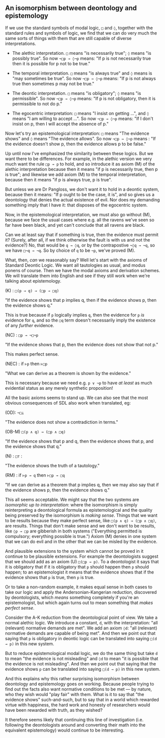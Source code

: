 ## An isomorphism between deontology and epistemology

If we use the standard symbols of modal logic, `□` and `◊`, together with the standard rules and symbols of logic, we find that we can do very much the same sorts of things with them that are still capable of diverse interpretations.

* The alethic interpretation. `□` means "is necessarily true"; `◊` means "is possibly true". So now `¬□p → ◊¬p` means: "If p is not necessarily true then it is possible for p not to be true."

* The temporal interpretation. `□` means "is always true" and `◊` means is "may sometimes be true". So now `¬□p → ◊¬p` means: "If p is not always true then sometimes p may not be true."

* The deontic interpretation. `□` means "is obligatory"; `◊` means "is permissible". So now `¬□p → ◊¬p` means: "If p is not obligatory, then it is permissible to not do p."

* The egocentric interpretation: `□` means "I insist on getting ...", and `◊` means "I am willing to accept ...". So now `¬□p → ◊¬p` means: "If I don't insist on p, then I will accept the absence of p."

Now let's try an epistemological interpretation: `□` means "The evidence shows" and `◊` means "The evidence allows". So now `¬□p → ◊¬p` means : "If the evidence doesn't show p, then the evidence allows p to be false."

Up until now I've emphasized the similarity between these logics. But we want there to be differences. For example, in the alethic version we very much want the rule `□p → p` to hold, and so introduce it as axiom (M) of the alethic interpretation because then it means "if p is necessarily true, then p is true"; and likewise we add axiom (M) to the temporal interpretation, because then it means "if p is always true, p is true".

But unless we are Dr Pangloss, we don't want it to hold in a deontic system, because then it means: "If p ought to be the case, it is", and so gives us a deontology that denies the actual existence of evil. Nor does my demanding something imply that I have it: that disposes of the egocentric system.

Now, in the epistemological interpretation, we must also go without (M), because we face the usual cases where e.g. all the ravens we've seen so far have been black, and yet can't conclude that all ravens are black.

Can we at least say that if something is true, then the evidence must permit it? (Surely, after all, if we think otherwise the fault is with us and not the evidence?) No, that would be `q → ◊q`, or by the contrapostive `¬◊q → ¬q`, so we have `□¬q → ¬q`. So by choice of `q` to be `¬p`, we've proved (M).

What, then, *can* we reasonably say? Well let's start with the axioms of Standard Deontic Logic. We want all tautologies as usual, and modus ponens of course. Then we have the modal axioms and derivation schemes. We will translate them into English and see if they still work when we're talking about epistemology.

(K) : `□(p → q) → (□p → □q)`

"If the evidence shows that p implies q, then if the evidence shows p, then the evidence shows q."

This is true because if `p` logically implies `q`, then the evidence for `p` *is* evidence for `q`, and so the `□q` term doesn't necessarily imply the existence of any *further* evidence.

(NC) : `□p → ¬□¬p`

"If the evidence shows that p, then the evidence does not show that not p."

This makes perfect sense.

(NEC) : if `⊢p` then `⊢□p` 

"What we can derive as a theorem is shown by the evidence."

This is necessary because we need e.g. `p ∨ ¬p` to have *at least* as much evidential status as any merely synthetic proposition!

All the basic axioms seems to stand up. We can also see that the most obvious consequences of SDL also work when translated, eg:

(OD): `¬□⊥` 

"The evidence does not show a contradiction in terms."

(OB-M) `□(p ∧ q) → (□p ∧ □q)`

"If the evidence shows that p and q, then the evidence shows that p, and the evidence shows that q."

(N) : `□⊤` :

"The evidence shows the truth of a tautology."

(RM) : if `⊢p → q` then `⊢□p → □q`

"If we can derive as a theorem that p implies q, then we may also say that if the evidence shows p, then the evidence shows q."

This all seems acceptable. We might say that the two systems are *isomorphic up to interpretation*: where the isomorphism is simply reinterpreting a deontological formula as epistemological and the quality being preserved by the isomorphism is *making sense*. Things that we want to be results because they make perfect sense, like `□(p ∧ q) → (□p ∧ □q)`, are results. Things that don't make sense and we don't want to be results, like `◊p → □p` are gibberish in both systems ("Everything permitted is compulsory; everything possible is true.") Axiom (M) denies in one system that we can do evil and in the other that we can be misled by the evidence.

And plausible extensions to the system which cannot be proved in it continue to be plausible extensions. For example the deontologists suggest that we should add as an axiom (U) `□(□p → p)`. To a deontologist it says that it is obligatory that if it is obligatory that `p` should happen then `p` should happen; to an epistemologist it means that the evidence shows that if the evidence shows that `p` is true, then `p` is true.

Or to take a non-random example, it makes equal sense in both cases to take our logic and apply the Andersonian-Kangerian reduction, discovered by deontologists, which *means* something completely if you're an epistemologist, but which again turns out to mean something that *makes perfect sense*.

Consider the A-K reduction from the deontological point of view. We take a normal alethic logic. We introduce a constant, `d`, with the interpretation: "all (relevant) normative demands are met". We add an axiom `◊d`: "all (relevant) normative demands are capable of being met". And then we point out that saying that `p` is obligatory in deontic logic can be translated into saying `□(d → p)` in this new system.

But to reduce epistemological modal logic, we do the same thing but take `d` to mean "the evidence is not misleading" and `◊d` to mean "it is possible that the evidence is not misleading". And then we point out that saying that the evidence shows `p` can be translated into saying `□(d → p)` in this new system.

And this explains why this rather surprising isomorphism between deontology and epistemology goes on working. Because people trying to find out the facts also want normative conditions to be met — by nature, who they wish would "play fair" with them. What is it to say that "the evidence shows" such-and-such, but to say that in a world which rewarded virtue with happiness, the hard work and honesty of researchers would have been rewarded with truth, as they wished?

It therefore seems likely that continuing this line of investigation (i.e. following the deontologists around and converting their math into the equivalent epistemology) would continue to be interesting.
